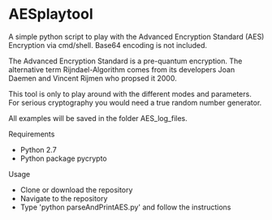 # AESplaytool

A simple python script to play with the Advanced Encryption Standard (AES) Encryption via cmd/shell. Base64 encoding is not included.

The Advanced Encryption Standard is a pre-quantum encryption. The alternative term Rijndael-Algorithm comes from its developers Joan Daemen and Vincent Rijmen who propsed it 2000.

This tool is only to play around with the different modes and parameters.
For serious cryptography you would need a true random number generator. 

All examples will be saved in the folder AES_log_files.

Requirements

- Python 2.7
- Python package pycrypto 

Usage

- Clone or download the repository
- Navigate to the repository
- Type 'python parseAndPrintAES.py' and follow the instructions

